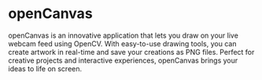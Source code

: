 # openCanvas
 openCanvas is an innovative application that lets you draw on your live webcam feed using OpenCV. With easy-to-use drawing tools, you can create artwork in real-time and save your creations as PNG files. Perfect for creative projects and interactive experiences, openCanvas brings your ideas to life on screen.
